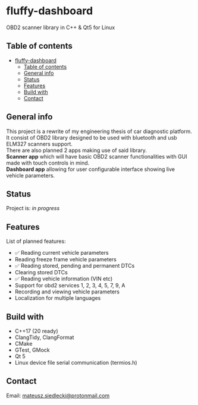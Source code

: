 # fluffy-dashboard

OBD2 scanner library in C++ & Qt5 for Linux

## Table of contents

- [fluffy-dashboard](#fluffy-dashboard)
  - [Table of contents](#table-of-contents)
  - [General info](#general-info)
  - [Status](#status)
  - [Features](#features)
  - [Build with](#build-with)
  - [Contact](#contact)

## General info

This project is a rewrite of my engineering thesis of car diagnostic platform.
It consist of OBD2 library designed to be used with bluetooth and usb ELM327 scanners support.  
There are also planned 2 apps making use of said library.  
**Scanner app** which will have basic OBD2 scanner functionalities with GUI made with touch controls in mind.  
**Dashboard app** allowing for user configurable interface showing live vehicle parameters.

## Status

Project is: *in progress*

## Features

List of planned features:

- ✅ Reading current vehicle parameters
- Reading freeze frame vehicle parameters
- ✅ Reading stored, pending and permanent DTCs
- Clearing stored DTCs
- ✅ Reading vehicle information (VIN etc)
- Support for obd2 services 1, 2, 3, 4, 5, 7, 9, A
- Recording and viewing vehicle parameters
- Localization for multiple languages

## Build with

- C++17 (20 ready)
- ClangTidy, ClangFormat
- CMake
- GTest, GMock
- Qt 5
- Linux device file serial communication (termios.h)

## Contact

Email:  <mateusz.siedlecki@protonmail.com>
